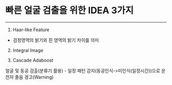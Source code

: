 # 빠른 얼굴 검출을 위한 **IDEA** 3가지

---

1. Haar-like Feature

 * 검정영역의 밝기와 흰 영역의 밝기 차이를 의미

2. Integral Image

3. Cascade Adaboost



얼굴 및 동공 검출(분류기 활용) - 일정 패턴 감지(동공인식->미인식(일정시간))으로 운전자 졸음 경고(Warning)